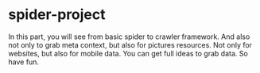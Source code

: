 # spider-project
In this part, you will see from basic spider to crawler framework. 
And also not only to grab meta context, but also for pictures resources.
Not only for websites, but also for mobile data.
You can get full ideas to grab data.
So have fun.
